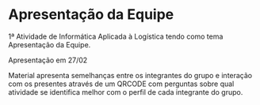 # Apresentação da Equipe
1ª Atividade de Informática Aplicada à Logística tendo como tema Apresentação da Equipe.

Apresentação em 27/02

Material apresenta semelhanças entre os integrantes do grupo e interação com os presentes através de um QRCODE com perguntas sobre qual atividade se identifica melhor com o perfil de cada integrante do grupo.
